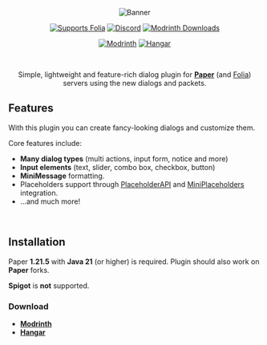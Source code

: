<div align="center">

![Banner](../../docs/src/static/logos-and-banners/fancydialogs-banner.png)

[![Supports Folia](https://img.shields.io/badge/folia-supported-%23F9D879?labelColor=%2313154E&color=%234A44A6)](https://papermc.io/software/folia)
[![Discord](https://img.shields.io/discord/899740810956910683?cacheSeconds=3600&logo=discord&logoColor=white&label=%20&labelColor=%235865F2&color=%23707BF4)](https://discord.gg/ZUgYCEJUEx)
[![Modrinth Downloads](https://img.shields.io/modrinth/dt/fancyholograms?logo=modrinth&logoColor=white&label=downloads&labelColor=%23139549&color=%2318c25f)](https://modrinth.com/plugin/fancydialogs)

[![Modrinth](https://cdn.jsdelivr.net/npm/@intergrav/devins-badges@3/assets/compact/available/modrinth_vector.svg)](https://modrinth.com/plugin/fancydialogs)
[![Hangar](https://cdn.jsdelivr.net/npm/@intergrav/devins-badges@3/assets/compact/available/hangar_vector.svg)](https://hangar.papermc.io/Oliver/FancyDialogs)

<br />

Simple, lightweight and feature-rich dialog plugin for **[Paper](https://papermc.io/software/paper)** (and [Folia](https://papermc.io/software/folia)) servers using the new dialogs and packets.

</div>

## Features

With this plugin you can create fancy-looking dialogs and customize them.

Core features include:

- **Many dialog types** (multi actions, input form, notice and more)
- **Input elements** (text, slider, combo box, checkbox, button)
- **MiniMessage** formatting.
- Placeholders support through [PlaceholderAPI](https://github.com/PlaceholderAPI/PlaceholderAPI) and [MiniPlaceholders](https://github.com/MiniPlaceholders/MiniPlaceholders) integration.
- ...and much more!

<br />

## Installation

Paper **1.21.5** with **Java 21** (or higher) is required. Plugin should also work on **Paper** forks.

**Spigot** is **not** supported.

### Download

- **[Modrinth](https://modrinth.com/plugin/fancydialogs)**
- **[Hangar](https://hangar.papermc.io/Oliver/FancyDialogs)**

